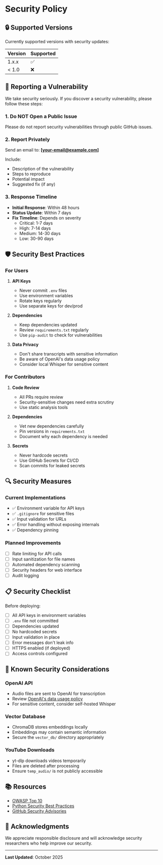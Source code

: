 # Security Policy

## 🔒 Supported Versions

Currently supported versions with security updates:

| Version | Supported          |
| ------- | ------------------ |
| 1.x.x   | :white_check_mark: |
| < 1.0   | :x:                |

## 🚨 Reporting a Vulnerability

We take security seriously. If you discover a security vulnerability, please follow these steps:

### 1. Do NOT Open a Public Issue

Please do not report security vulnerabilities through public GitHub issues.

### 2. Report Privately

Send an email to: **[your-email@example.com]**

Include:
- Description of the vulnerability
- Steps to reproduce
- Potential impact
- Suggested fix (if any)

### 3. Response Timeline

- **Initial Response**: Within 48 hours
- **Status Update**: Within 7 days
- **Fix Timeline**: Depends on severity
  - Critical: 1-7 days
  - High: 7-14 days
  - Medium: 14-30 days
  - Low: 30-90 days

## 🛡️ Security Best Practices

### For Users

1. **API Keys**
   - Never commit `.env` files
   - Use environment variables
   - Rotate keys regularly
   - Use separate keys for dev/prod

2. **Dependencies**
   - Keep dependencies updated
   - Review `requirements.txt` regularly
   - Use `pip-audit` to check for vulnerabilities

3. **Data Privacy**
   - Don't share transcripts with sensitive information
   - Be aware of OpenAI's data usage policy
   - Consider local Whisper for sensitive content

### For Contributors

1. **Code Review**
   - All PRs require review
   - Security-sensitive changes need extra scrutiny
   - Use static analysis tools

2. **Dependencies**
   - Vet new dependencies carefully
   - Pin versions in `requirements.txt`
   - Document why each dependency is needed

3. **Secrets**
   - Never hardcode secrets
   - Use GitHub Secrets for CI/CD
   - Scan commits for leaked secrets

## 🔍 Security Measures

### Current Implementations

- ✅ Environment variable for API keys
- ✅ `.gitignore` for sensitive files
- ✅ Input validation for URLs
- ✅ Error handling without exposing internals
- ✅ Dependency pinning

### Planned Improvements

- [ ] Rate limiting for API calls
- [ ] Input sanitization for file names
- [ ] Automated dependency scanning
- [ ] Security headers for web interface
- [ ] Audit logging

## 📋 Security Checklist

Before deploying:

- [ ] All API keys in environment variables
- [ ] `.env` file not committed
- [ ] Dependencies updated
- [ ] No hardcoded secrets
- [ ] Input validation in place
- [ ] Error messages don't leak info
- [ ] HTTPS enabled (if deployed)
- [ ] Access controls configured

## 🔐 Known Security Considerations

### OpenAI API

- Audio files are sent to OpenAI for transcription
- Review [OpenAI's data usage policy](https://openai.com/policies/api-data-usage-policies)
- For sensitive content, consider self-hosted Whisper

### Vector Database

- ChromaDB stores embeddings locally
- Embeddings may contain semantic information
- Secure the `vector_db/` directory appropriately

### YouTube Downloads

- yt-dlp downloads videos temporarily
- Files are deleted after processing
- Ensure `temp_audio/` is not publicly accessible

## 📚 Resources

- [OWASP Top 10](https://owasp.org/www-project-top-ten/)
- [Python Security Best Practices](https://python.readthedocs.io/en/stable/library/security_warnings.html)
- [GitHub Security Advisories](https://github.com/advisories)

## 🙏 Acknowledgments

We appreciate responsible disclosure and will acknowledge security researchers who help improve our security.

---

**Last Updated**: October 2025
